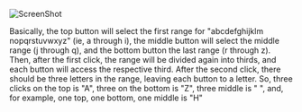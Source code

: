 ![ScreenShot](https://raw.github.com/vgmoose/tertiary_text/master/peb.gif)


Basically, the top button will select the first range for  "abcdefghijklm nopqrstuvwxyz" (ie, a through i), the middle button will select the middle range (j through q), and the bottom button the last range (r through z). Then, after the first click, the range will be divided again into thirds, and each button will access the respective third. After the second click, there should be three letters in the range, leaving each button to a letter. So, three clicks on the top is "A", three on the bottom is "Z", three middle is " ", and, for example, one top, one bottom, one middle is "H"
